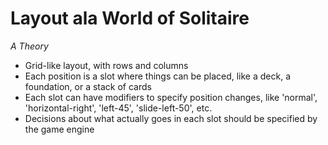 # Layout ala World of Solitaire

_A Theory_

* Grid-like layout, with rows and columns
* Each position is a slot where things can be placed, like a deck, a foundation, or a stack of cards
* Each slot can have modifiers to specify position changes, like 'normal', 'horizontal-right', 'left-45', 'slide-left-50', etc.
* Decisions about what actually goes in each slot should be specified by the game engine

